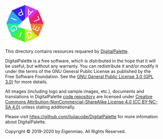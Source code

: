 ![DigitalPalette](../icons/full/icon_full_128.png)

This directory contains resources requared by [DigitalPalette](https://github.com/liujiacode/DigitalPalette).

DigitalPalette is a free software, which is distributed in the hope that it will be useful, but without any warranty. You can redistribute it and/or modify it under the terms of the GNU General Public License as published by the Free Software Foundation. See the [GNU General Public License 3.0 (GPL 3.0)](https://www.gnu.org/licenses/) for more details.

All images (including logo and sample images, etc.), documents and translations in DigitalPalette [code repository](https://github.com/liujiacode/DigitalPalette) are licensed under [Creative Commons Attribution-NonCommercial-ShareAlike License 4.0 (CC BY-NC-SA 4.0)](https://creativecommons.org/licenses/by-nc-sa/4.0/) unless stating additionally.

Please visit https://github.com/liujiacode/DigitalPalette for more infomation about DigitalPalette.

Copyright © 2019-2020 by Eigenmiao. All Rights Reserved.
